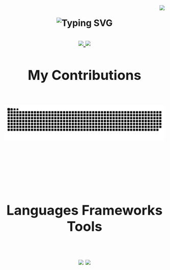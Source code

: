 <img align="right" src="https://visitor-badge.laobi.icu/badge?page_id=MdFoysalBhuiyan.MdFoysalBhuiyan" />

<h1 align="center">
  
<img src="https://readme-typing-svg.herokuapp.com?font=Righteous&size=35&duration=4000&pause=500&color=F56C22&background=4F311C00&width=500&height=70&lines=Hi!+I'm+ifti;I'm+a+student+of;Computer+Science" alt="Typing SVG" /></a>

 </div>
 
<div align="center"> 
  <a href="mailto:foysalkhan88672@gmail.com">
      <img src="https://img.shields.io/badge/Gmail-333333?style=for-the-badge&logo=gmail&logoColor=red" />
  </a>
    <a href="https://linkedin.com/in/Md Foysal Bhuiyan" target="_blank">
    <img src="https://img.shields.io/badge/LinkedIn-0077B5?style=for-the-badge&logo=linkedin&logoColor=white" target="_blank" />
  </a>
  
<div align="center">
  <h2> My Contributions </h2>
  <br>
  <img alt="snake eating my contributions" src="https://raw.githubusercontent.com/salesp07/salesp07/output/github-contribution-grid-snake.svg" />
  
  <br/><br/><br/>
</div>

<h2 align="center"> Languages Frameworks Tools </h2>
<br/>
<div align="center">
    <img src="https://skillicons.dev/icons?i=vscode,github,c#,C++,java" />
    <img src="https://skillicons.dev/icons?i=c#,c,java,mysql,c++" /><br>
</div>

 <br/><br/><br/>
</div>

